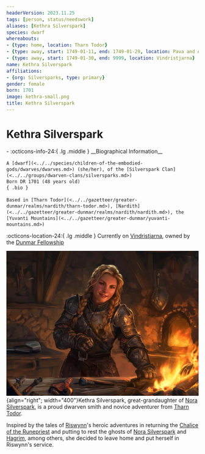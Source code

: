 ```yaml
---
headerVersion: 2023.11.25
tags: [person, status/needswork]
aliases: [Kethra Silverspark]
species: dwarf
whereabouts:
- {type: home, location: Tharn Todor}
- {type: away, start: 1749-01-11, end: 1749-01-29, location: Pava and Avaras' House}
- {type: away, start: 1749-01-30, end: 9999, location: Vindristjarna}
name: Kethra Silverspark
affiliations:
- {org: Silversparks, type: primary}
gender: female
born: 1701
image: kethra-small.png
title: Kethra Silverspark
---
```

# Kethra Silverspark
<div class="grid cards ext-narrow-margin ext-one-column" markdown>
- :octicons-info-24:{ .lg .middle } __Biographical Information__

    A [dwarf](<../../species/children-of-the-embodied-gods/dwarves/dwarves.md>) (she/her), of the [Silverspark Clan](<../../groups/dwarven-clans/silversparks.md>)  
    Born DR 1701 (48 years old)  
    { .bio }

    Based in [Tharn Todor](<../../gazetteer/greater-dunmar/realms/nardith/tharn-todor.md>), [Nardith](<../../gazetteer/greater-dunmar/realms/nardith/nardith.md>), the [Yuvanti Mountains](<../../gazetteer/greater-dunmar/yuvanti-mountains.md>)
</div>

:octicons-location-24:{ .lg .middle } Currently on [Vindristjarna](<../../things/ships/vindristjarna.md>), owned by the [Dunmar Fellowship](<../pcs/dunmar-fellowship/dunmar-fellowship.md>)


![Kethra Final Option1](../../assets/kethra-final-option1.png){align="right"; width="400"}Kethra Silverspark, great-grandaughter of [Nora Silverspark](<./nora-silverspark.md>), is a proud dwarven smith and novice adventurer from [Tharn Todor](<../../gazetteer/greater-dunmar/realms/nardith/tharn-todor.md>). 

Inspired by the tales of [Riswynn](<../pcs/dunmar-fellowship/riswynn.md>)'s heroic adventures in returning the [Chalice of the Runepriest](<../../things/artifacts-of-power/chalice-of-the-runepriest.md>) and putting to rest the ghosts of [Nora Silverspark](<./nora-silverspark.md>) and [Hagrim](<./hagrim.md>), among others, she decided to leave home and put herself in Riswynn's service. 